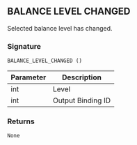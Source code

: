 ## BALANCE LEVEL CHANGED

Selected balance level has changed.


### Signature

`BALANCE_LEVEL_CHANGED ()`


| Parameter | Description |
| --- | --- |
| int | Level |
| int | Output Binding ID |


### Returns

`None`